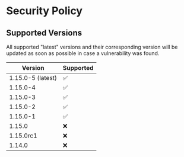# Security Policy

## Supported Versions

All supported "latest" versions and their corresponding version will be updated as soon as possible in case a vulnerability was found.

| Version           | Supported          |
| ----------------- | ------------------ |
| 1.15.0-5 (latest) | :white_check_mark: |
| 1.15.0-4          | :white_check_mark: |
| 1.15.0-3          | :white_check_mark: |
| 1.15.0-2          | :white_check_mark: |
| 1.15.0-1          | :white_check_mark: |
| 1.15.0            | :x:                |
| 1.15.0rc1         | :x:                |
| 1.14.0            | :x:                |
